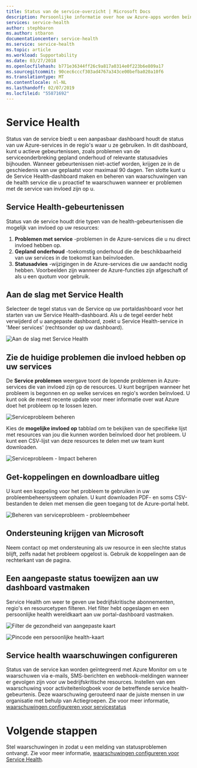 ```yaml
---
title: Status van de service-overzicht | Microsoft Docs
description: Persoonlijke informatie over hoe uw Azure-apps worden beïnvloed door problemen met de huidige en toekomstige Azure-service en onderhoud.
services: service-health
author: stephbaron
ms.author: stbaron
documentationcenter: service-health
ms.service: service-health
ms.topic: article
ms.workload: Supportability
ms.date: 03/27/2018
ms.openlocfilehash: b771e36344ff26c9a817a0314e0f223b6e809a17
ms.sourcegitcommit: 90cec6cccf303ad4767a343ce00befba020a10f6
ms.translationtype: MT
ms.contentlocale: nl-NL
ms.lasthandoff: 02/07/2019
ms.locfileid: "55871692"
---
```

# <a name="service-health"></a>Service Health
Status van de service biedt u een aanpasbaar dashboard houdt de status van uw Azure-services in de regio's waar u ze gebruiken. In dit dashboard, kunt u actieve gebeurtenissen, zoals problemen van de serviceonderbreking gepland onderhoud of relevante statusadvies bijhouden. Wanneer gebeurtenissen niet-actief worden, krijgen ze in de geschiedenis van uw geplaatst voor maximaal 90 dagen. Ten slotte kunt u de Service Health-dashboard maken en beheren van waarschuwingen van de health service die u proactief te waarschuwen wanneer er problemen met de service van invloed zijn op u.

## <a name="service-health-events"></a>Service Health-gebeurtenissen
Status van de service houdt drie typen van de health-gebeurtenissen die mogelijk van invloed op uw resources:
1. **Problemen met service** -problemen in de Azure-services die u nu direct invloed hebben op. 
2. **Gepland onderhoud** -toekomstig onderhoud die de beschikbaarheid van uw services in de toekomst kan beïnvloeden.  
3. **Statusadvies** -wijzigingen in de Azure-services die uw aandacht nodig hebben. Voorbeelden zijn wanneer de Azure-functies zijn afgeschaft of als u een quotum voor gebruik.

## <a name="get-started-with-service-health"></a>Aan de slag met Service Health
Selecteer de tegel status van de Service op uw portaldashboard voor het starten van uw Service Health-dashboard. Als u de tegel eerder hebt verwijderd of u aangepaste dashboard, zoekt u Service Health-service in 'Meer services' (rechtsonder op uw dashboard).

![Aan de slag met Service Health](./media/service-health-overview/azure-service-health-overview-1.png)

## <a name="see-current-issues-which-impact-your-services"></a>Zie de huidige problemen die invloed hebben op uw services
De **Service problemen** weergave toont de lopende problemen in Azure-services die van invloed zijn op de resources. U kunt begrijpen wanneer het probleem is begonnen en op welke services en regio's worden beïnvloed. U kunt ook de meest recente update voor meer informatie over wat Azure doet het probleem op te lossen lezen. 

![Serviceprobleem beheren](./media/service-health-overview/azure-service-health-overview-2.png)

Kies de **mogelijke invloed op** tabblad om te bekijken van de specifieke lijst met resources van jou die kunnen worden beïnvloed door het probleem. U kunt een CSV-lijst van deze resources te delen met uw team kunt downloaden.

![Serviceprobleem - Impact beheren](./media/service-health-overview/azure-service-health-overview-4.png)

## <a name="get-links-and-downloadable-explanations"></a>Get-koppelingen en downloadbare uitleg 
U kunt een koppeling voor het probleem te gebruiken in uw probleembeheersysteem ophalen. U kunt downloaden PDF- en soms CSV-bestanden te delen met mensen die geen toegang tot de Azure-portal hebt.   

![Beheren van serviceprobleem - probleembeheer](./media/service-health-overview/azure-service-health-overview-3.png)

## <a name="get-support-from-microsoft"></a>Ondersteuning krijgen van Microsoft
Neem contact op met ondersteuning als uw resource in een slechte status blijft, zelfs nadat het probleem opgelost is.  Gebruik de koppelingen aan de rechterkant van de pagina.  

## <a name="pin-a-personalized-health-map-to-your-dashboard"></a>Een aangepaste status toewijzen aan uw dashboard vastmaken
Service Health om weer te geven uw bedrijfskritische abonnementen, regio's en resourcetypen filteren. Het filter hebt opgeslagen en een persoonlijke health wereldkaart aan uw portal-dashboard vastmaken. 

![Filter de gezondheid van aangepaste kaart](./media/service-health-overview/azure-service-health-overview-6a.png)

![Pincode een persoonlijke health-kaart](./media/service-health-overview/azure-service-health-overview-6b.png)

## <a name="configure-service-health-alerts"></a>Service health waarschuwingen configureren
Status van de service kan worden geïntegreerd met Azure Monitor om u te waarschuwen via e-mails, SMS-berichten en webhook-meldingen wanneer er gevolgen zijn voor uw bedrijfskritische resources. Instellen van een waarschuwing voor activiteitenlogboek voor de betreffende service health-gebeurtenis. Deze waarschuwing gerouteerd naar de juiste mensen in uw organisatie met behulp van Actiegroepen. Zie voor meer informatie, [waarschuwingen configureren voor servicestatus](../azure-monitor/platform/alerts-activity-log-service-notifications.md)

# <a name="next-steps"></a>Volgende stappen
Stel waarschuwingen in zodat u een melding van statusproblemen ontvangt. Zie voor meer informatie, [waarschuwingen configureren voor Service Health](../azure-monitor/platform/alerts-activity-log-service-notifications.md). 
